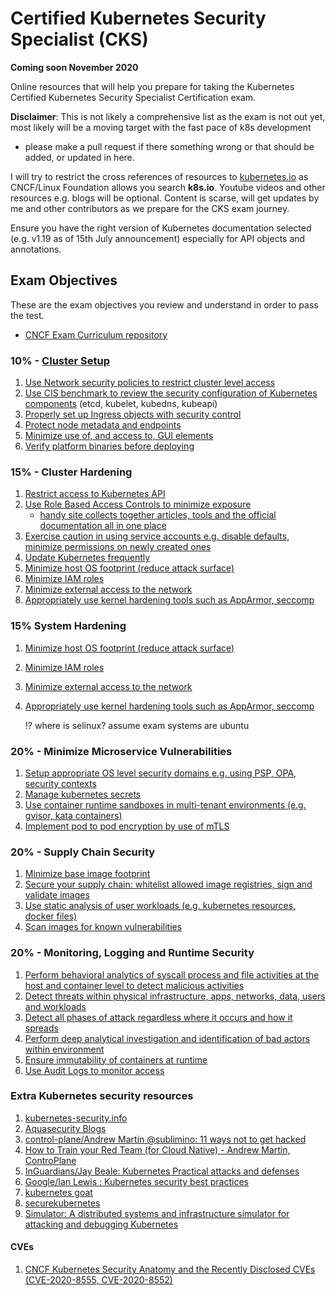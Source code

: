# Certified Kubernetes Security Specialist (CKS)  
**Coming soon November 2020**

Online resources that will help you prepare for taking the Kubernetes Certified Kubernetes Security Specialist Certification exam.

**Disclaimer**: This is not likely a comprehensive list as the exam is not out yet, most likely will be a moving target with the fast pace of k8s development
- please make a pull request if there something wrong or that should be added, or updated in here.

I will try to restrict the cross references of resources to [kubernetes.io](kubernetes.io) as CNCF/Linux Foundation allows you search **k8s.io**. Youtube videos and other resources e.g. blogs will be optional.
Content is scarse, will get updates by me and other contributors as we prepare for the CKS exam journey.

Ensure you have the right version of Kubernetes documentation selected (e.g. v1.19 as of 15th July announcement) especially for API objects and annotations.

## Exam Objectives

These are the exam objectives you review and understand in order to pass the test.

* [CNCF Exam Curriculum repository ](https://github.com/cncf/curriculum/blob/master/CKS_Curriculum_%20v1.19%20Coming%20Soon%20November%202020.pdf)


### 10% - [Cluster Setup](https://kubernetes.io/docs/tasks/administer-cluster/securing-a-cluster/)
1. [Use Network security policies to restrict cluster level access]()
1. [Use CIS benchmark to review the security configuration of Kubernetes components]()
 (etcd, kubelet, kubedns, kubeapi)
1. [Properly set up Ingress objects with security control]()
1. [Protect node metadata and endpoints]()
1. [Minimize use of, and access to, GUI elements]()
1. [Verify platform binaries before deploying]()

### 15% - Cluster Hardening
1. [Restrict access to Kubernetes API]()
1. [Use Role Based Access Controls to minimize exposure]()
    * [handy site collects together articles, tools and the official documentation all in one place](https://rbac.dev/)
1. [Exercise caution in using service accounts e.g. disable defaults, minimize permissions on newly created ones]()
1. [Update Kubernetes frequently]()
1. [Minimize host OS footprint (reduce attack surface)]()
1. [Minimize IAM roles]()
1. [Minimize external access to the network]()
1. [Appropriately use kernel hardening tools such as AppArmor, seccomp]()


### 15% System Hardening

1. [Minimize host OS footprint (reduce attack surface)]()
1. [Minimize IAM roles]()
1. [Minimize external access to the network]()
1. [Appropriately use kernel hardening tools such as AppArmor, seccomp]()

    !? where is selinux? assume exam systems are ubuntu

### 20% - Minimize Microservice Vulnerabilities

1. [Setup appropriate OS level security domains e.g. using PSP, OPA, security contexts]()
1. [Manage kubernetes secrets]()
1. [Use container runtime sandboxes in multi-tenant environments (e.g. gvisor, kata containers)]()
1. [Implement pod to pod encryption by use of mTLS]()

### 20% - Supply Chain Security
1. [Minimize base image footprint]()
1. [Secure your supply chain: whitelist allowed image registries, sign and validate images]()
1. [Use static analysis of user workloads (e.g. kubernetes resources, docker files)]()
1. [Scan images for known vulnerabilities]()


### 20% - Monitoring, Logging and Runtime Security

1. [Perform behavioral analytics of syscall process and file activities at the host and container
 level to detect malicious activities]()
1. [Detect threats within physical infrastructure, apps, networks, data, users and workloads]()
1. [Detect all phases of attack regardless where it occurs and how it spreads]()
1. [Perform deep analytical investigation and identification of bad actors within environment]()
1. [Ensure immutability of containers at runtime]()
1. [Use Audit Logs to monitor access]()


### Extra Kubernetes security resources
1. [kubernetes-security.info](https://kubernetes-security.info/)
1. [Aquasecurity Blogs](https://blog.aquasec.com/)
1. [control-plane/Andrew Martin @sublimino: 11 ways not to get hacked](https://control-plane.io/posts/11-ways-not-to-get-hacked/)
1. [How to Train your Red Team (for Cloud Native) - Andrew Martin, ControPlane](https://youtu.be/LJrSAPUNHvE)
1. [InGuardians/Jay Beale: Kubernetes Practical attacks and defenses](https://youtu.be/LtCx3zZpOfs)
1. [Google/Ian Lewis : Kubernetes security best practices](https://youtu.be/wqsUfvRyYpw)
1. [kubernetes goat](https://github.com/madhuakula/kubernetes-goat)
1. [securekubernetes ](https://securekubernetes.com/)
1. [Simulator: A distributed systems and infrastructure simulator for attacking and debugging Kubernetes](https://github.com/kubernetes-simulator/simulator)
#### CVEs
1. [CNCF Kubernetes Security Anatomy and the Recently Disclosed CVEs (CVE-2020-8555, CVE-2020-8552)](https://youtu.be/Dp1RCYCpyJk)
